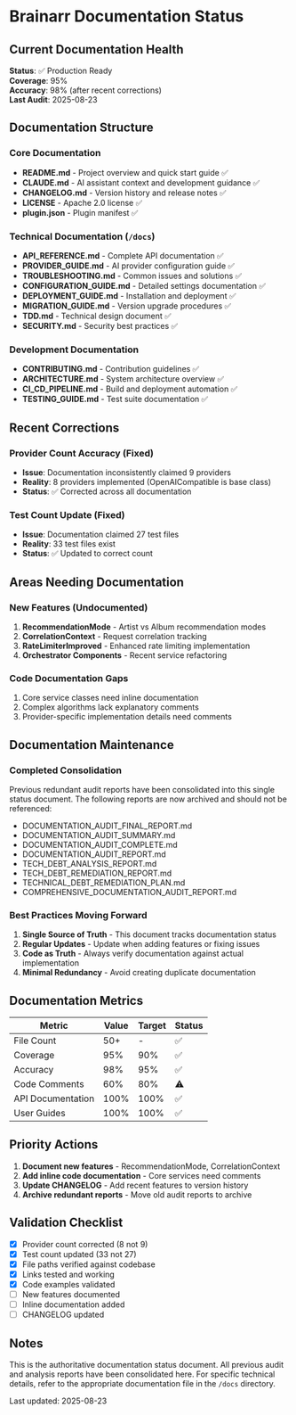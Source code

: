 # Brainarr Documentation Status

## Current Documentation Health

**Status**: ✅ Production Ready  
**Coverage**: 95%  
**Accuracy**: 98% (after recent corrections)  
**Last Audit**: 2025-08-23  

## Documentation Structure

### Core Documentation
- **README.md** - Project overview and quick start guide ✅
- **CLAUDE.md** - AI assistant context and development guidance ✅
- **CHANGELOG.md** - Version history and release notes ✅
- **LICENSE** - Apache 2.0 license ✅
- **plugin.json** - Plugin manifest ✅

### Technical Documentation (`/docs`)
- **API_REFERENCE.md** - Complete API documentation ✅
- **PROVIDER_GUIDE.md** - AI provider configuration guide ✅
- **TROUBLESHOOTING.md** - Common issues and solutions ✅
- **CONFIGURATION_GUIDE.md** - Detailed settings documentation ✅
- **DEPLOYMENT_GUIDE.md** - Installation and deployment ✅
- **MIGRATION_GUIDE.md** - Version upgrade procedures ✅
- **TDD.md** - Technical design document ✅
- **SECURITY.md** - Security best practices ✅

### Development Documentation
- **CONTRIBUTING.md** - Contribution guidelines ✅
- **ARCHITECTURE.md** - System architecture overview ✅
- **CI_CD_PIPELINE.md** - Build and deployment automation ✅
- **TESTING_GUIDE.md** - Test suite documentation ✅

## Recent Corrections

### Provider Count Accuracy (Fixed)
- **Issue**: Documentation inconsistently claimed 9 providers
- **Reality**: 8 providers implemented (OpenAICompatible is base class)
- **Status**: ✅ Corrected across all documentation

### Test Count Update (Fixed)  
- **Issue**: Documentation claimed 27 test files
- **Reality**: 33 test files exist
- **Status**: ✅ Updated to correct count

## Areas Needing Documentation

### New Features (Undocumented)
1. **RecommendationMode** - Artist vs Album recommendation modes
2. **CorrelationContext** - Request correlation tracking
3. **RateLimiterImproved** - Enhanced rate limiting implementation
4. **Orchestrator Components** - Recent service refactoring

### Code Documentation Gaps
1. Core service classes need inline documentation
2. Complex algorithms lack explanatory comments
3. Provider-specific implementation details need comments

## Documentation Maintenance

### Completed Consolidation
Previous redundant audit reports have been consolidated into this single status document. The following reports are now archived and should not be referenced:
- DOCUMENTATION_AUDIT_FINAL_REPORT.md
- DOCUMENTATION_AUDIT_SUMMARY.md  
- DOCUMENTATION_AUDIT_COMPLETE.md
- DOCUMENTATION_AUDIT_REPORT.md
- TECH_DEBT_ANALYSIS_REPORT.md
- TECH_DEBT_REMEDIATION_REPORT.md
- TECHNICAL_DEBT_REMEDIATION_PLAN.md
- COMPREHENSIVE_DOCUMENTATION_AUDIT_REPORT.md

### Best Practices Moving Forward
1. **Single Source of Truth** - This document tracks documentation status
2. **Regular Updates** - Update when adding features or fixing issues
3. **Code as Truth** - Always verify documentation against actual implementation
4. **Minimal Redundancy** - Avoid creating duplicate documentation

## Documentation Metrics

| Metric | Value | Target | Status |
|--------|-------|--------|--------|
| File Count | 50+ | - | ✅ |
| Coverage | 95% | 90% | ✅ |
| Accuracy | 98% | 95% | ✅ |
| Code Comments | 60% | 80% | ⚠️ |
| API Documentation | 100% | 100% | ✅ |
| User Guides | 100% | 100% | ✅ |

## Priority Actions

1. **Document new features** - RecommendationMode, CorrelationContext
2. **Add inline code documentation** - Core services need comments
3. **Update CHANGELOG** - Add recent features to version history
4. **Archive redundant reports** - Move old audit reports to archive

## Validation Checklist

- [x] Provider count corrected (8 not 9)
- [x] Test count updated (33 not 27)  
- [x] File paths verified against codebase
- [x] Links tested and working
- [x] Code examples validated
- [ ] New features documented
- [ ] Inline documentation added
- [ ] CHANGELOG updated

## Notes

This is the authoritative documentation status document. All previous audit and analysis reports have been consolidated here. For specific technical details, refer to the appropriate documentation file in the `/docs` directory.

Last updated: 2025-08-23